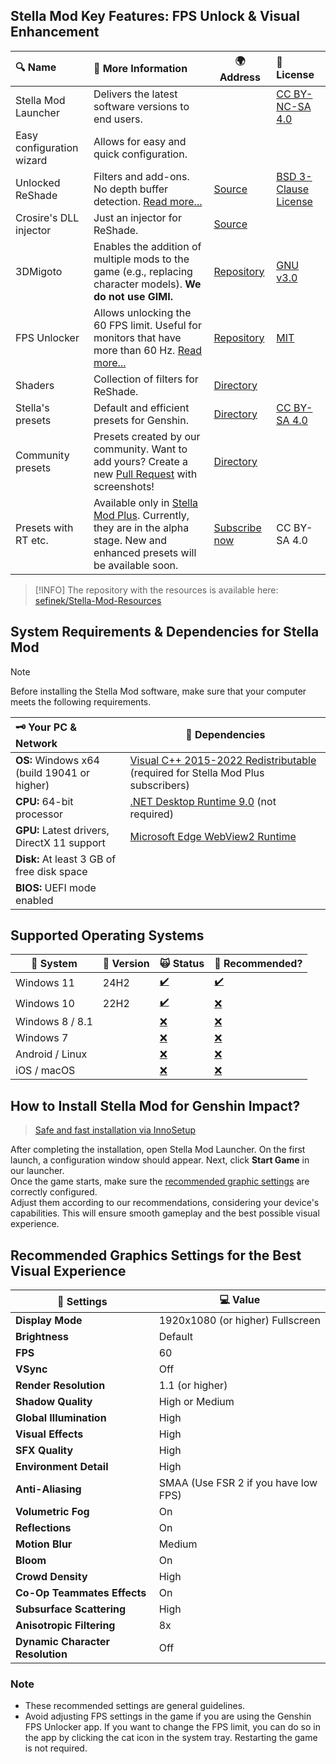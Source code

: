 [//]: # (Title: Stella Mod Requirements for Genshin Impact | Enhanced Graphics & FPS Unlock)
[//]: # (Description: Discover the requirements and features of Stella Mod for Genshin Impact. Learn about supported systems, dependencies, and recommended settings to maximize your gaming experience with enhanced visuals, FPS unlock, and community presets.)
[//]: # (Tags: Genshin Impact, Stella Mod, FPS Unlock, Graphics Enhancement, Game Optimization, ReShade Presets, Gaming Mods, Stella Mod Guide, Visual Settings, Gaming Tools)
[//]: # (Canonical: /genshin-stella-mod/docs?page=requirements)
[//]: # (Contributors: Sefinek)

## Stella Mod Key Features: FPS Unlock & Visual Enhancement <!-- {#key-features} -->

| 🔍 Name                   | 📃 More Information                                                                                                                                                                | 🌍 Address                                                                                                                         | 📑 License</div>                                                                                                   |
|:--------------------------|:-----------------------------------------------------------------------------------------------------------------------------------------------------------------------------------|------------------------------------------------------------------------------------------------------------------------------------|:-------------------------------------------------------------------------------------------------------------------|
| Stella Mod Launcher       | Delivers the latest software versions to end users.                                                                                                                                |                                                                                                                                    | [CC BY-NC-SA 4.0](https://sefinek.net/genshin-stella-mod/docs?page=license_stella)                                 |
| Easy configuration wizard | Allows for easy and quick configuration.                                                                                                                                           |                                                                                                                                    |                                                                                                                    |
| Unlocked ReShade          | Filters and add-ons. No depth buffer detection. [Read more...](https://sefinek.net/genshin-stella-mod/docs?page=reshade-fpsunlocker#reshade)                                       | [Source](https://reshade.me)                                                                                                       | [BSD 3-Clause License](https://github.com/crosire/reshade/blob/main/LICENSE.md)                                    |
| Crosire's DLL injector    | Just an injector for ReShade.                                                                                                                                                      | [Source](https://framedsc.com/ReshadeGuides/reshadeuwp.htm)                                                                        |                                                                                                                    |
| 3DMigoto                  | Enables the addition of multiple mods to the game (e.g., replacing character models). **We do not use GIMI.**                                                                      | [Repository](https://github.com/sefinek/3DMigoto)                                                                                  | [GNU v3.0](https://github.com/sefinek/3DMigoto/blob/main/LICENSE.GPL.txt)                                          |
| FPS Unlocker              | Allows unlocking the 60 FPS limit. Useful for monitors that have more than 60 Hz. [Read more...](https://sefinek.net/genshin-stella-mod/docs?page=reshade-fpsunlocker#fpsunlock)   | [Repository](https://github.com/sefinek/Genshin-FPS-Unlocker)                                                                      | [MIT](https://github.com/sefinek/Genshin-FPS-Unlocker/blob/main/LICENSE)                                           |
| Shaders                   | Collection of filters for ReShade.                                                                                                                                                 | [Directory](https://github.com/sefinek/Stella-Mod-Resources/tree/main/public/resources/ReShade/Shaders)                            |                                                                                                                    |
| Stella's presets          | Default and efficient presets for Genshin.                                                                                                                                         | [Directory](https://github.com/sefinek/Stella-Mod-Resources/tree/main/public/resources/ReShade/Presets)                            | [CC BY-SA 4.0](https://github.com/sefinek/Stella-Mod-Resources/blob/main/public/resources/ReShade/Presets/LICENSE) |
| Community presets         | Presets created by our community. Want to add yours? Create a new [Pull Request](https://github.com/sefinek/Stella-Mod-Resources/pulls) with screenshots!                          | [Directory](https://github.com/sefinek/Stella-Mod-Resources/tree/main/public/resources/ReShade/Presets/1.%20Made%20by%20community) |                                                                                                                    |
| Presets with RT etc.      | Available only in [Stella Mod Plus](https://sefinek.net/genshin-stella-mod/subscription). Currently, they are in the alpha stage. New and enhanced presets will be available soon. | [Subscribe now](https://sefinek.net/genshin-stella-mod/subscription)                                                               | CC BY-SA 4.0                                                                                                       |

> [!INFO]
> The repository with the resources is available here: [sefinek/Stella-Mod-Resources](https://github.com/sefinek/Stella-Mod-Resources)

## System Requirements & Dependencies for Stella Mod <!-- {#system-requirements} -->
> [!NOTE]
> Before installing the Stella Mod software, make sure that your computer meets the following requirements.

| 🗝️ Your PC & Network                       | 📂 Dependencies                                                                                                                   |
|:--------------------------------------------|-----------------------------------------------------------------------------------------------------------------------------------|
| **OS:** Windows x64 (build 19041 or higher) | [Visual C++ 2015-2022 Redistributable](https://aka.ms/vs/17/release/vc_redist.x64.exe) (required for Stella Mod Plus subscribers) |
| **CPU:** 64-bit processor                   | [.NET Desktop Runtime 9.0](https://dotnet.microsoft.com/en-us/download/dotnet/9.0) (not required)                                 |
| **GPU:** Latest drivers, DirectX 11 support | [Microsoft Edge WebView2 Runtime](https://developer.microsoft.com/en-us/microsoft-edge/webview2)                                  |
| **Disk:** At least 3 GB of free disk space  |                                                                                                                                   |
| **BIOS:** UEFI mode enabled                 |                                                                                                                                   |


## Supported Operating Systems <!-- {#supported-operating-systems} -->
| 🌌 System       | 🔖 Version | 🙀 Status                                                                        | 🤔 Recommended?                                                                  |
|-----------------|:-----------|:---------------------------------------------------------------------------------|:---------------------------------------------------------------------------------|
| Windows 11      | 24H2       | [✔️](https://sefinek.net/genshin-stella-mod/docs?page=introduction#emoji-legend) | [✔️](https://sefinek.net/genshin-stella-mod/docs?page=introduction#emoji-legend) |
| Windows 10      | 22H2       | [✔️](https://sefinek.net/genshin-stella-mod/docs?page=introduction#emoji-legend) | [❌](https://sefinek.net/genshin-stella-mod/docs?page=introduction#emoji-legend)  | 
| Windows 8 / 8.1 |            | [❌](https://sefinek.net/genshin-stella-mod/docs?page=introduction#emoji-legend)  | [❌](https://sefinek.net/genshin-stella-mod/docs?page=introduction#emoji-legend)  | 
| Windows 7       |            | [❌](https://sefinek.net/genshin-stella-mod/docs?page=introduction#emoji-legend)  | [❌](https://sefinek.net/genshin-stella-mod/docs?page=introduction#emoji-legend)  | 
| Android / Linux |            | [❌](https://sefinek.net/genshin-stella-mod/docs?page=introduction#emoji-legend)  | [❌](https://sefinek.net/genshin-stella-mod/docs?page=introduction#emoji-legend)  | 
| iOS / macOS     |            | [❌](https://sefinek.net/genshin-stella-mod/docs?page=introduction#emoji-legend)  | [❌](https://sefinek.net/genshin-stella-mod/docs?page=introduction#emoji-legend)  |


## How to Install Stella Mod for Genshin Impact? <!-- {#installation-guide} -->
> [Safe and fast installation via InnoSetup](https://sefinek.net/genshin-stella-mod/docs?page=installation)

After completing the installation, open Stella Mod Launcher. On the first launch, a configuration window should appear. Next, click **Start Game** in our launcher.  
Once the game starts, make sure the [recommended graphic settings](https://sefinek.net/genshin-stella-mod/docs?page=requirements#recommended-settings-for-game) are correctly configured.  
Adjust them according to our recommendations, considering your device's capabilities. This will ensure smooth gameplay and the best possible visual experience.


## Recommended Graphics Settings for the Best Visual Experience <!-- {#recommended-settings} -->
| 🔧 Settings                      | 💻 Value                             |
|----------------------------------|--------------------------------------|
| **Display Mode**                 | 1920x1080 (or higher) Fullscreen     |
| **Brightness**                   | Default                              |
| **FPS**                          | 60                                   |
| **VSync**                        | Off                                  |
| **Render Resolution**            | 1.1 (or higher)                      |
| **Shadow Quality**               | High or Medium                       |
| **Global Illumination**          | High                                 |
| **Visual Effects**               | High                                 |
| **SFX Quality**                  | High                                 |
| **Environment Detail**           | High                                 |
| **Anti-Aliasing**                | SMAA (Use FSR 2 if you have low FPS) |
| **Volumetric Fog**               | On                                   |
| **Reflections**                  | On                                   |
| **Motion Blur**                  | Medium                               |
| **Bloom**                        | On                                   |
| **Crowd Density**                | High                                 |
| **Co-Op Teammates Effects**      | On                                   |
| **Subsurface Scattering**        | High                                 |
| **Anisotropic Filtering**        | 8x                                   |
| **Dynamic Character Resolution** | Off                                  |

### Note
- These recommended settings are general guidelines.
- Avoid adjusting FPS settings in the game if you are using the Genshin FPS Unlocker app. If you want to change the FPS limit, you can do so in the app by clicking the cat icon in the system tray. Restarting the game is not required.
